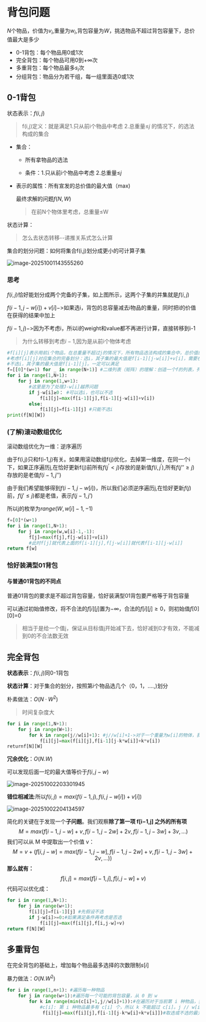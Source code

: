 # 背包问题

$N$个物品，价值为$v_i$,重量为$w_i$,背包容量为$W$，挑选物品不超过背包容量下，总价值最大是多少

- 0-1背包：每个物品用0或1次
- 完全背包：每个物品可用0到$+∞$次
- 多重背包：每个物品最多$s_i$次
- 分组背包：物品分为若干组，每一组里面选0或1次 

## 0-1背包

状态表示：$f(i,j)$ 

> f(i,j)定义：就是满足1.只从前i个物品中考虑 2.总重量≤$j$ 的情况下，的选法构成的集合

- 集合：

  - 所有拿物品的选法

  - 条件：1.只从前i个物品中考虑 2.总重量≤$j$

- 表示的属性：所有宣发的总价值的最大值（max)

  最终求解的问题$f(N,W)$ 

  > 在前N个物体里考虑，总重量≤W

状态计算：

> 怎么去状态转移--递推关系式怎么计算

集合的划分问题：如何将集合f(i,j)划分成更小的可计算子集

![image-20251001143555260](C:\Users\26705\AppData\Roaming\Typora\typora-user-images\image-20251001143555260.png)

### 思考

$f(i,j)$恰好能划分成两个完备的子集，如上图所示，这两个子集的并集就是$f(i,j)$



$f(i-1,j-w[i])+v[i]$$->$如果选i，背包的总容量减去i物品的重量，同时把i的价值在获得的结果中加上

$f(i-1,j)$$->$因为不考虑i，所以i的weight和value都不再进行计算，直接转移到i-1

> 为什么转移到考虑$i-1$,因为是从前i个物体考虑

```python
#f[i][j]表示用前i个物品，在总重量不超过j的情况下，所有物品选法构成的集合中，总价值的最大值
#考虑f[i][j]对应集合的完备划分：选i，其子集的最大值是f[i-1][j-w[i]]+v[i]，需要在j-w[i]≥0满足
#不选i，其子集的最大值是f[i-1][j]。一定可以满足
f=[[0]*(w+1) for _ in range(N+1)] #二维列表（矩阵）的理解：创造一个f的列表，列表中有N+1个元素,每个元素是一个列表，每个列表中有w+1个元素，元素的值都为0
for i in range(1,N+1):
    for j in range(1,w+1): 
        #这里是为了处理J-w[i]越界问题
        if j-w[i]≥0： #可以选i，也可以不选
        	f[i][j]=max(f[i-1][j],f[i-1][j-w[i]]+v[i])
        else:
            f[i][j]=f[i-1][j] #只能不选i
print(f[N][W])
```

### (了解)滚动数组优化

滚动数组优化为一维：逆序遍历

由于f(i,j)只和f(i-1,j)有关。如果用滚动数组f(j)优化，去掉第一维度，在同一个i下，如果正序遍历j,在恰好更新f(j)前所有$f(j^‘<j)$存放的是新值$f(i,j^‘)$,所有$f(j’’≥j)$存放的是老值$f(i-1,j’’)$

由于我们希望能够得到$f(i-1,j-w[i])$，所以我们必须逆序遍历j,在恰好更新$f(j)$前，$f(j'≤j)$都是老值，表示$f(j-1,j’)$

所以j的枚举为$range(W,w[i]-1,-1)$

```python
f=[0]*(w+1)
for i in range(1,N+1):
    for j in range(w,w[i]-1,-1):
		f[j]=max(f[j],f[j-w[i]]+v[i])
        #此时f[j]就代表上面的f[i-1][j],f[j-w[i]]就代表f[i-1][j-w[i]]
return f[w]
```



### 恰好装满型01背包

#### 与普通01背包的不同点

普通01背包的要求是不超过背包容量，恰好装满型01背包要严格等于背包容量



可以通过初始值修改，将不合法的$f[i][j]$置为$-∞$，合法的$f[i][j]≥0$，则初始值$f[0][0]$=0 

> 相当于是给一个值j，保证从目标值j开始减下去，恰好减到0才有效，不能减到0的不合法数无效



## 完全背包

**状态表示**：$f(i,j)$同0-1背包

**状态计算**：对于集合的划分，按照第$i$个物品选几个（0，1，....,)划分

朴素做法：$O(N·W^2)$ 

> 时间复杂度大

```python
for i in range(1,N+1):
    for j in range(W+1):
        for k in range(j//w[i]+1): #j//w[i]+1->对于一个重量为w[i]的物体，我当前的背包容量是j，能装多少个这样的物体
            f[i][j]=max(f[i][j],f[i-1][j-k*w[i]]+k*v[i])
returnf[N][W]   
```

**冗余优化**：$O(N.W)$

可以发现后面一坨的最大值等价于$f(i,j-w)$



![image-20251002203301945](C:\Users\26705\AppData\Roaming\Typora\typora-user-images\image-20251002203301945.png)

**错位相减法**:所以$f(i,j)=max(f(i-1,j),f(i,j-w[i])+v[i])$

![image-20251002204134597](C:\Users\26705\AppData\Roaming\Typora\typora-user-images\image-20251002204134597.png)



简化的关键在于发现一个**子问题**。我们观察**除了第一项 f[i−1,j] 之外的所有项**
$$
M=max(f[i−1,j−w]+v,f[i−1,j−2w]+2v,f[i−1,j−3w]+3v,…)
$$
我们可以从 M 中提取出一个价值 v：
$$
M=v+(f[i,j-w]=max(f[i−1,j−w],f[i−1,j−2w]+v,f[i−1,j−3w]+2v,…))
$$
**那么就有：**
$$
f[i,j]=max(f[i-1,j],f[i,j-w]+v)
$$
代码可以优化成：

```python
for i in range(1,N+1):
    for j in range(w+1):
        f[i][j]=f[i-1][j] #先假设不选
        if j-w[i]>=0:#如果满足条件再考虑是否选
            f[i][j]=max(f[i][j],f[i,j-w]+v)
return f[N][W]
```



## 多重背包

在完全背包的基础上，增加每个物品最多选择的次数限制$s[i]$

暴力做法：$O(N.W^2)$

```python
for i in range(1,n+1): #遍历每一种物品
    for j in range(w+1):#遍历每一个可能的背包容量，从 0 到 w
        for k in range(min(c[i]+1,j//w[i]+1)):#在遍历对于当前第 i 种物品，我们决定选 k 个。 
            #c[i]: 第 i 种物品最多有 c[i] 个，所以 k 不能超过 c[i]。j // w[i]: 当前背包容量 j 最多能装下 j // w[i] 个第 i 种物品。
			 f[i][j]=max(f[i][j],f[i-1][j-k*w[i]+k*v[i]])#取选或不选的最大值
```


